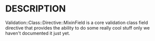 # DESCRIPTION

Validation::Class::Directive::MixinField is a core validation class field directive
that provides the ability to do some really cool stuff only we haven't
documented it just yet.
